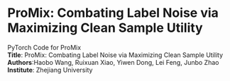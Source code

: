 # ProMix: Combating Label Noise via Maximizing Clean Sample Utility
PyTorch Code for ProMix \
<b>Title</b>: ProMix: Combating Label Noise via Maximizing Clean Sample Utility \
<b>Authors</b>:Haobo Wang, Ruixuan Xiao, Yiwen Dong, Lei Feng, Junbo Zhao \
<b>Institute</b>: Zhejiang University


